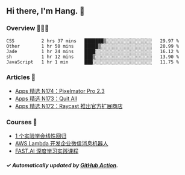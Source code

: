 ## Hi there, I'm Hang. 👋

### Overview 👨🏻‍💻

<!--START_SECTION:waka-->
```text
CSS          2 hrs 37 mins   ███████▒░░░░░░░░░░░░░░░░░   29.97 % 
Other        1 hr 50 mins    █████▒░░░░░░░░░░░░░░░░░░░   20.99 % 
Jade         1 hr 24 mins    ████░░░░░░░░░░░░░░░░░░░░░   16.12 % 
sh           1 hr 12 mins    ███▒░░░░░░░░░░░░░░░░░░░░░   13.90 % 
JavaScript   1 hr 1 min      ███░░░░░░░░░░░░░░░░░░░░░░   11.75 % 
```
<!--END_SECTION:waka-->

### Articles 📝

<!-- BLOG:START -->
- [Apps 精选 N174：Pixelmator Pro 2.3](https://huhuhang.com/post/product-hunt/product-hunt-n174?from=github)
- [Apps 精选 N173：Quit All](https://huhuhang.com/post/product-hunt/product-hunt-n173?from=github)
- [Apps 精选 N172：Raycast 推出官方扩展商店](https://huhuhang.com/post/product-hunt/product-hunt-n172?from=github)<!-- BLOG:END -->

### Courses 🔗

<!-- SYL:START -->
- [1 个实验学会线性回归](https://lanqiao.cn/courses/4855)
- [AWS Lambda 开发企业微信消息机器人](https://lanqiao.cn/courses/2868)
- [FAST.AI 深度学习实践课程](https://lanqiao.cn/courses/1445)
<!-- SYL:END -->

##### ✓ Automatically updated by [GitHub Action](https://github.com/huhuhang/huhuhang/actions).
